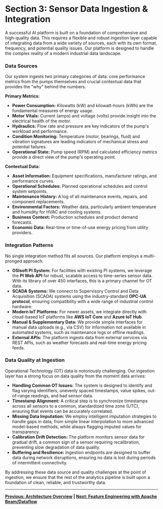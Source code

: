 # Section 3: Sensor Data Ingestion & Integration

A successful AI platform is built on a foundation of comprehensive and high-quality data. This requires a flexible and robust ingestion layer capable of integrating data from a wide variety of sources, each with its own format, frequency, and potential quality issues. Our platform is designed to handle the complex reality of a modern industrial data landscape.

### Data Sources

Our system ingests two primary categories of data: core performance metrics from the pumps themselves and crucial contextual data that provides the "why" behind the numbers.

**Primary Metrics:**
*   **Power Consumption:** Kilowatts (kW) and kilowatt-hours (kWh) are the fundamental measures of energy usage.
*   **Motor Vitals:** Current (amps) and voltage (volts) provide insight into the electrical health of the motor.
*   **Hydraulics:** Flow rate and pressure are key indicators of the pump's workload and performance.
*   **Condition Monitoring:** Temperature (motor, bearings, fluid) and vibration signatures are leading indicators of mechanical stress and potential failures.
*   **Operational State:** Pump speed (RPM) and calculated efficiency metrics provide a direct view of the pump's operating point.

**Contextual Data:**
*   **Asset Information:** Equipment specifications, manufacturer ratings, and performance curves.
*   **Operational Schedules:** Planned operational schedules and control system setpoints.
*   **Maintenance History:** A log of all maintenance events, repairs, and component replacements.
*   **Environmental Factors:** Weather data, particularly ambient temperature and humidity for HVAC and cooling systems.
*   **Business Context:** Production schedules and product demand forecasts.
*   **Economic Data:** Real-time or time-of-use energy pricing from utility providers.

### Integration Patterns

No single integration method fits all sources. Our platform employs a multi-pronged approach:

*   **OSIsoft PI System:** For facilities with existing PI systems, we leverage the **PI Web API** for robust, scalable access to time-series sensor data. With its library of over 450 interfaces, this is a primary channel for OT data.
*   **SCADA Systems:** We connect to Supervisory Control and Data Acquisition (SCADA) systems using the industry-standard **OPC-UA protocol**, ensuring compatibility with a wide range of industrial control hardware.
*   **Modern IoT Platforms:** For newer assets, we integrate directly with cloud-based IoT platforms like **AWS IoT Core** and **Azure IoT Hub**.
*   **Manual & Supplementary Data:** We provide simple interfaces for manual data uploads (e.g., via CSV) for information not available in automated systems, such as maintenance logs or offline readings.
*   **External APIs:** The platform ingests data from external services via REST APIs, such as weather forecasts and real-time energy pricing feeds.

### Data Quality at Ingestion

Operational Technology (OT) data is notoriously challenging. Our ingestion layer has a strong focus on data quality from the moment data arrives:

*   **Handling Common OT Issues:** The system is designed to identify and flag varying identifiers, unevenly spaced timestamps, value spikes, out-of-range readings, and bad sensor data.
*   **Timestamp Alignment:** A critical step is to synchronize timestamps across all sensors to a common, standardized time zone (UTC), ensuring that events can be accurately correlated.
*   **Missing Data Imputation:** We employ intelligent imputation strategies to handle gaps in data, from simple linear interpolation to more advanced model-based methods, while always flagging imputed values for transparency.
*   **Calibration Drift Detection:** The platform monitors sensor data for gradual drift, a common sign of a sensor requiring recalibration, preventing slow degradation of data quality.
*   **Buffering and Resilience:** Ingestion endpoints are designed to buffer data during network disruptions, ensuring no data is lost during periods of intermittent connectivity.

By addressing these data source and quality challenges at the point of ingestion, we ensure that the rest of the analytics pipeline is built upon a foundation of clean, reliable, and trustworthy data.

---
**[Previous: Architecture Overview](./02_architecture_overview.md) | [Next: Feature Engineering with Apache Beam/Dataflow](./04_feature_engineering.md)**